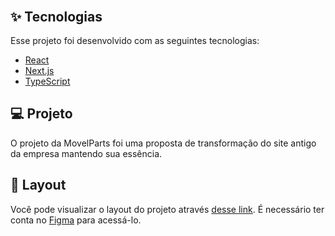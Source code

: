 
<h1 align="center">
 
</h1>

<br>

<p align="center">
  
</p>

## ✨ Tecnologias

Esse projeto foi desenvolvido com as seguintes tecnologias:

- [React](https://reactjs.org)
- [Next.js](https://nextjs.org/)
- [TypeScript](https://www.typescriptlang.org/)

## 💻 Projeto

O projeto da MovelParts foi uma proposta de transformação do site antigo da empresa mantendo sua essência.

## 🔖 Layout

Você pode visualizar o layout do projeto através [desse link](https://www.figma.com/file/wxiUPqCojX8geVBjEYpenz/Movelparts?node-id=0%3A1). É necessário ter conta no [Figma](http://figma.com/) para acessá-lo.
